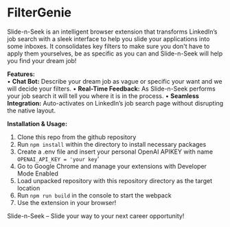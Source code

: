 # FilterGenie

Slide-n-Seek is an intelligent browser extension that transforms LinkedIn’s job search with a sleek interface to help you slide your applications into some inboxes. It consolidates key filters to make sure you don't have to apply them yourselves, be as specific as you can and Slide-n-Seek will help you find your dream job!

**Features:**  
• **Chat Bot:**  Describe your dream job as vague or specific your want and we will decide your filters.
• **Real-Time Feedback:** As Slide-n-Seek performs your job search it will tell you where it is in the process.
• **Seamless Integration:** Auto-activates on LinkedIn’s job search page without disrupting the native layout.

**Installation & Usage:**  
1) Clone this repo from the github repository
2) Run ```npm install``` within the directory to install necessary packages
3) Create a .env file and insert your personal OpenAI APIKEY with name ```OPENAI_API_KEY = 'your key```'
4) Go to Google Chrome and manage your extensions with Developer Mode Enabled
5) Load unpacked repository with this repository directory as the target location
6) Run ```npm run build``` in the console to start the webpack
7) Use the extension in your browser!

Slide-n-Seek – Slide your way to your next career opportunity!

